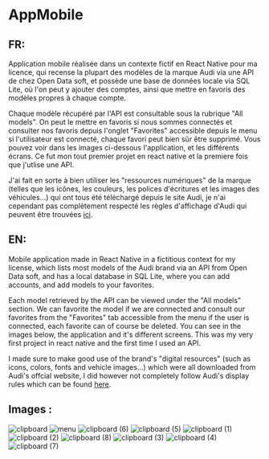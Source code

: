 # AppMobile

## FR:

Application mobile réalisée dans un contexte fictif en React Native pour ma licence, qui recense la plupart des modèles de la marque Audi via une API de chez Open Data soft, et possède une base de données locale via SQL Lite, où l'on peut y ajouter des comptes, ainsi que mettre en favoris des modèles propres à chaque compte. 

Chaque modèle récupéré par l'API est consultable sous la rubrique "All models". On peut le mettre en favoris si nous sommes connectés et consulter nos favoris depuis l'onglet "Favorites" accessible depuis le menu si l'utilisateur est connecté, chaque favori peut bien sûr être supprimé. Vous pouvez voir dans les images ci-dessous l'application, et les différents écrans. 
Ce fut mon tout premier projet en react native et la premiere fois que j'utlise une API.

J'ai fait en sorte à bien utiliser les "ressources numériques" de la marque (telles que les icônes, les couleurs, les polices d'écritures et les images des véhicules...) qui ont tous été téléchargé depuis le site Audi, je n'ai cependant pas complètement respecté les règles d'affichage d'Audi qui peuvent être trouvées [ici](https://www.audi.com/ci/en/guides/user-interface/responsive-ui.html#).

## EN:

Mobile application made in React Native in a fictitious context for my license, which lists most models of the Audi brand via an API from Open Data soft, and has a local database in SQL Lite, where you can add accounts, and add models to your favorites. 

Each model retrieved by the API can be viewed under the "All models" section. We can favorite the model if we are connected and consult our favorites from the "Favorites" tab accessible from the menu if the user is connected, each favorite can of course be deleted. You can see in the images below, the application and it's different screens.
This was my very first project in react native and the first time I used an API.

I made sure to make good use of the brand's "digital resources" (such as icons, colors, fonts and vehicle images...) which were all downloaded from Audi's offcial website, I did however not completely follow Audi's display rules which can be found [here](https://www.audi.com/ci/en/guides/user-interface/responsive-ui.html#). 


## Images : 

![clipboard](https://user-images.githubusercontent.com/69716716/226715440-919dfd8e-c0bf-467d-b4b5-bdb5b7d9864d.png)
![menu](https://user-images.githubusercontent.com/69716716/226715462-b44b8b07-c051-41dc-bb07-218b60735d4f.png)
![clipboard (6)](https://user-images.githubusercontent.com/69716716/226718138-f24e3b49-6433-4ab3-b921-757e1c772299.png)
![clipboard (5)](https://user-images.githubusercontent.com/69716716/226716404-fc0710c2-70ab-4499-97f9-d85cf2be6615.png)
![clipboard (1)](https://user-images.githubusercontent.com/69716716/226715967-f12153f5-d719-4313-8048-e5540af2b7f8.png)
![clipboard (2)](https://user-images.githubusercontent.com/69716716/226716024-80b6e1c2-e079-41f7-b274-808363611330.png)
![clipboard (8)](https://user-images.githubusercontent.com/69716716/226716149-70e0fef5-a8c8-46b8-8b12-9656dc958f3a.png)
![clipboard (3)](https://user-images.githubusercontent.com/69716716/226716738-27559192-4141-4512-b127-fd4cb4160f90.png)
![clipboard (4)](https://user-images.githubusercontent.com/69716716/226716842-c08ee985-92db-4cf3-8891-3310ad003f02.png)
![clipboard (7)](https://user-images.githubusercontent.com/69716716/226716898-7716209f-dda3-4c71-b2f1-993fa1beaae2.png)
